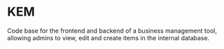 # KEM
Code base for the frontend and backend of a business management tool, allowing admins to view, edit and create items in the internal database.
